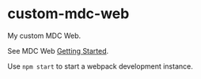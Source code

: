 # custom-mdc-web

My custom MDC Web. 

See MDC Web [Getting Started](https://github.com/material-components/material-components-web/blob/master/docs/getting-started.md).

Use `npm start` to start a webpack development instance.
